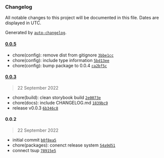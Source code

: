 ### Changelog

All notable changes to this project will be documented in this file. Dates are displayed in UTC.

Generated by [`auto-changelog`](https://github.com/CookPete/auto-changelog).

#### [0.0.5](https://github.com/dvakatsiienko/next-lib/compare/0.0.3...0.0.5)

- chore(config): remove dist from gitignore [`3bbe1cc`](https://github.com/dvakatsiienko/next-lib/commit/3bbe1ccd9366d8226081ef1bc97622e4c46ca30e)
- chore(config): include type information [`5bd13ee`](https://github.com/dvakatsiienko/next-lib/commit/5bd13ee6b8bd9084387f8fd2af87f8ab6d4d2f34)
- chore(config): bump package to 0.0.4 [`ca2bf5c`](https://github.com/dvakatsiienko/next-lib/commit/ca2bf5c03837c314cd7e5923cf02ecf6701d1fb4)

#### [0.0.3](https://github.com/dvakatsiienko/next-lib/compare/0.0.2...0.0.3)

> 22 September 2022

- chore(build): clean storybook build [`2e0073e`](https://github.com/dvakatsiienko/next-lib/commit/2e0073e08398ec031fbd4ee8f9d6e9c2c3a75287)
- chore(docs): include CHANGELOG.md [`1839bc9`](https://github.com/dvakatsiienko/next-lib/commit/1839bc90c29a5528a27a774cdf496c2ff5a128f8)
- release v0.0.3 [`6b346c8`](https://github.com/dvakatsiienko/next-lib/commit/6b346c87938874fe33989bb212df11d19740c8f9)

#### 0.0.2

> 22 September 2022

- initial commit [`b0f8ea5`](https://github.com/dvakatsiienko/next-lib/commit/b0f8ea57ecf549a56119c4037c188959ccba828c)
- chore(packages): conenct release system [`54a9d51`](https://github.com/dvakatsiienko/next-lib/commit/54a9d51660f0f371faa720fc95fb8dbd291ad850)
- connect tsup [`78915e5`](https://github.com/dvakatsiienko/next-lib/commit/78915e5049f263fafb9a5ffd61c4a2306c18d5db)

